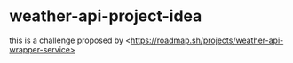 # weather-api-project-idea
this is a challenge proposed by &lt;https://roadmap.sh/projects/weather-api-wrapper-service>
